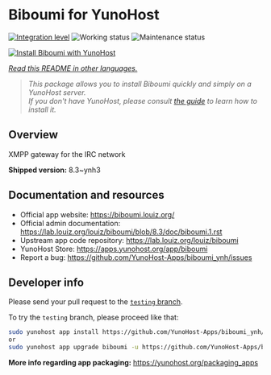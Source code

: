 <!--
N.B.: This README was automatically generated by <https://github.com/YunoHost/apps/tree/master/tools/readme_generator>
It shall NOT be edited by hand.
-->

# Biboumi for YunoHost

[![Integration level](https://dash.yunohost.org/integration/biboumi.svg)](https://ci-apps.yunohost.org/ci/apps/biboumi/) ![Working status](https://ci-apps.yunohost.org/ci/badges/biboumi.status.svg) ![Maintenance status](https://ci-apps.yunohost.org/ci/badges/biboumi.maintain.svg)

[![Install Biboumi with YunoHost](https://install-app.yunohost.org/install-with-yunohost.svg)](https://install-app.yunohost.org/?app=biboumi)

*[Read this README in other languages.](./ALL_README.md)*

> *This package allows you to install Biboumi quickly and simply on a YunoHost server.*  
> *If you don't have YunoHost, please consult [the guide](https://yunohost.org/install) to learn how to install it.*

## Overview

XMPP gateway for the IRC network

**Shipped version:** 8.3~ynh3
## Documentation and resources

- Official app website: <https://biboumi.louiz.org/>
- Official admin documentation: <https://lab.louiz.org/louiz/biboumi/blob/8.3/doc/biboumi.1.rst>
- Upstream app code repository: <https://lab.louiz.org/louiz/biboumi>
- YunoHost Store: <https://apps.yunohost.org/app/biboumi>
- Report a bug: <https://github.com/YunoHost-Apps/biboumi_ynh/issues>

## Developer info

Please send your pull request to the [`testing` branch](https://github.com/YunoHost-Apps/biboumi_ynh/tree/testing).

To try the `testing` branch, please proceed like that:

```bash
sudo yunohost app install https://github.com/YunoHost-Apps/biboumi_ynh/tree/testing --debug
or
sudo yunohost app upgrade biboumi -u https://github.com/YunoHost-Apps/biboumi_ynh/tree/testing --debug
```

**More info regarding app packaging:** <https://yunohost.org/packaging_apps>

